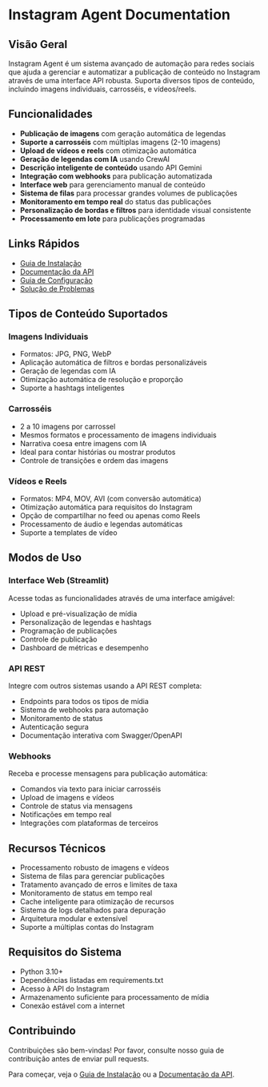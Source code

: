 # Instagram Agent Documentation

## Visão Geral
Instagram Agent é um sistema avançado de automação para redes sociais que ajuda a gerenciar e automatizar a publicação de conteúdo no Instagram através de uma interface API robusta. Suporta diversos tipos de conteúdo, incluindo imagens individuais, carrosséis, e vídeos/reels.

## Funcionalidades
- **Publicação de imagens** com geração automática de legendas
- **Suporte a carrosséis** com múltiplas imagens (2-10 imagens)
- **Upload de vídeos e reels** com otimização automática
- **Geração de legendas com IA** usando CrewAI
- **Descrição inteligente de conteúdo** usando API Gemini
- **Integração com webhooks** para publicação automatizada
- **Interface web** para gerenciamento manual de conteúdo
- **Sistema de filas** para processar grandes volumes de publicações
- **Monitoramento em tempo real** do status das publicações
- **Personalização de bordas e filtros** para identidade visual consistente
- **Processamento em lote** para publicações programadas

## Links Rápidos
- [Guia de Instalação](installation/quickstart.md)
- [Documentação da API](api/README.md)
- [Guia de Configuração](guides/configuration.md)
- [Solução de Problemas](troubleshooting/common.md)

## Tipos de Conteúdo Suportados

### Imagens Individuais
- Formatos: JPG, PNG, WebP
- Aplicação automática de filtros e bordas personalizáveis
- Geração de legendas com IA
- Otimização automática de resolução e proporção
- Suporte a hashtags inteligentes

### Carrosséis
- 2 a 10 imagens por carrossel
- Mesmos formatos e processamento de imagens individuais
- Narrativa coesa entre imagens com IA
- Ideal para contar histórias ou mostrar produtos
- Controle de transições e ordem das imagens

### Vídeos e Reels
- Formatos: MP4, MOV, AVI (com conversão automática)
- Otimização automática para requisitos do Instagram
- Opção de compartilhar no feed ou apenas como Reels
- Processamento de áudio e legendas automáticas
- Suporte a templates de vídeo

## Modos de Uso

### Interface Web (Streamlit)
Acesse todas as funcionalidades através de uma interface amigável:
- Upload e pré-visualização de mídia
- Personalização de legendas e hashtags
- Programação de publicações
- Controle de publicação
- Dashboard de métricas e desempenho

### API REST
Integre com outros sistemas usando a API REST completa:
- Endpoints para todos os tipos de mídia
- Sistema de webhooks para automação
- Monitoramento de status
- Autenticação segura
- Documentação interativa com Swagger/OpenAPI

### Webhooks
Receba e processe mensagens para publicação automática:
- Comandos via texto para iniciar carrosséis
- Upload de imagens e vídeos
- Controle de status via mensagens
- Notificações em tempo real
- Integrações com plataformas de terceiros

## Recursos Técnicos
- Processamento robusto de imagens e vídeos
- Sistema de filas para gerenciar publicações
- Tratamento avançado de erros e limites de taxa
- Monitoramento de status em tempo real
- Cache inteligente para otimização de recursos
- Sistema de logs detalhados para depuração
- Arquitetura modular e extensível
- Suporte a múltiplas contas do Instagram

## Requisitos do Sistema
- Python 3.10+
- Dependências listadas em requirements.txt
- Acesso à API do Instagram
- Armazenamento suficiente para processamento de mídia
- Conexão estável com a internet

## Contribuindo
Contribuições são bem-vindas! Por favor, consulte nosso guia de contribuição antes de enviar pull requests.

Para começar, veja o [Guia de Instalação](installation/quickstart.md) ou a [Documentação da API](api/README.md).
